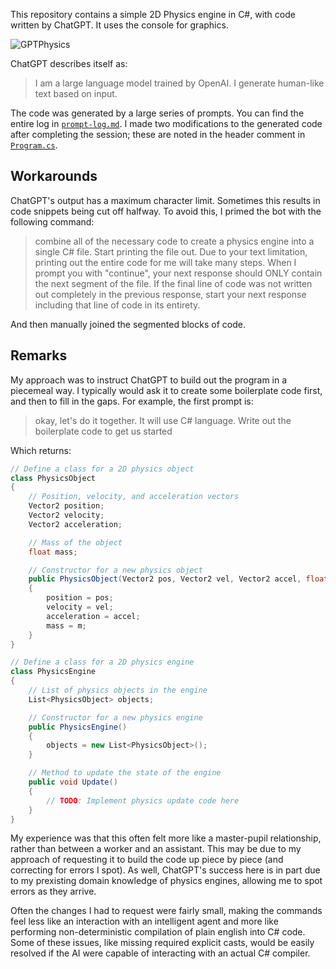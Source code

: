 This repository contains a simple 2D Physics engine in C#, with code written by ChatGPT. It uses the console for graphics.

![GPTPhysics](https://user-images.githubusercontent.com/12469377/205753410-030bd615-3084-4ae1-ae3b-40eee32477dc.gif)

ChatGPT describes itself as:
> I am a large language model trained by OpenAI. I generate human-like text based on input.

The code was generated by a large series of prompts. You can find the entire log in [`prompt-log.md`](prompt-log.md). I made two modifications to the generated code after completing the session; these are noted in the header comment in [`Program.cs`](Program.cs).

## Workarounds

ChatGPT's output has a maximum character limit. Sometimes this results in code snippets being cut off halfway. To avoid this, I primed the bot with the following command:

> combine all of the necessary code to create a physics engine into a single C# file. Start printing the file out. Due to your text limitation, printing out the entire code for me will take many steps. When I prompt you with "continue", your next response should ONLY contain the next segment of the file. If the final line of code was not written out completely in the previous response, start your next response including that line of code in its entirety.

And then manually joined the segmented blocks of code. 

## Remarks

My approach was to instruct ChatGPT to build out the program in a piecemeal way. I typically would ask it to create some boilerplate code first, and then to fill in the gaps. For example, the first prompt is:

> okay, let's do it together. It will use C# language. Write out the boilerplate code to get us started

Which returns:

```cs
// Define a class for a 2D physics object
class PhysicsObject
{
    // Position, velocity, and acceleration vectors
    Vector2 position;
    Vector2 velocity;
    Vector2 acceleration;

    // Mass of the object
    float mass;

    // Constructor for a new physics object
    public PhysicsObject(Vector2 pos, Vector2 vel, Vector2 accel, float m)
    {
        position = pos;
        velocity = vel;
        acceleration = accel;
        mass = m;
    }
}

// Define a class for a 2D physics engine
class PhysicsEngine
{
    // List of physics objects in the engine
    List<PhysicsObject> objects;

    // Constructor for a new physics engine
    public PhysicsEngine()
    {
        objects = new List<PhysicsObject>();
    }

    // Method to update the state of the engine
    public void Update()
    {
        // TODO: Implement physics update code here
    }
}
```
My experience was that this often felt more like a master-pupil relationship, rather than between a worker and an assistant. This may be due to my approach of requesting it to build the code up piece by piece (and correcting for errors I spot). As well, ChatGPT's success here is in part due to my prexisting domain knowledge of physics engines, allowing me to spot errors as they arrive.

Often the changes I had to request were fairly small, making the commands feel less like an interaction with an intelligent agent and more like performing non-deterministic compilation of plain english into C# code. Some of these issues, like missing required explicit casts, would be easily resolved if the AI were capable of interacting with an actual C# compiler.
